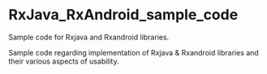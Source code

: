 # RxJava_RxAndroid_sample_code
Sample code for Rxjava and Rxandroid libraries.

Sample code regarding implementation of Rxjava & Rxandroid libraries and their various aspects of usability.
